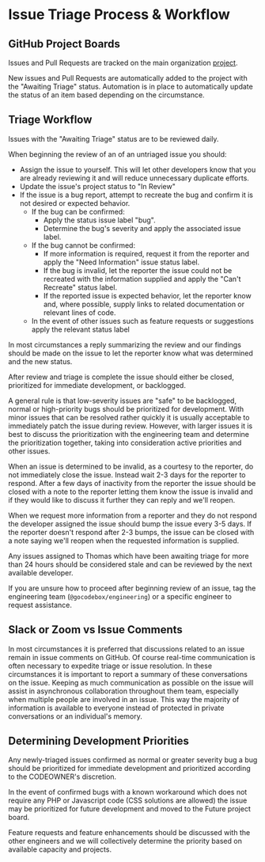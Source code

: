 Issue Triage Process & Workflow
===============================

## GitHub Project Boards

Issues and Pull Requests are tracked on the main organization [project](https://github.com/orgs/gocodebox/projects/18/views/1).

New issues and Pull Requests are automatically added to the project with the "Awaiting Triage" status. Automation is in place to automatically update the status of an item based depending on the circumstance.

## Triage Workflow

Issues with the "Awaiting Triage" status are to be reviewed daily.

When beginning the review of an of an untriaged issue you should:

+ Assign the issue to yourself. This will let other developers know that you are already reviewing it and will reduce unnecessary duplicate efforts.
+ Update the issue's project status to "In Review"
+ If the issue is a bug report, attempt to recreate the bug and confirm it is not desired or expected behavior.
	+ If the bug can be confirmed:
		+ Apply the status issue label "bug".
		+ Determine the bug's severity and apply the associated issue label.
	+ If the bug cannot be confirmed:
		+ If more information is required, request it from the reporter and apply the "Need Information" issue status label.
		+ If the bug is invalid, let the reporter the issue could not be recreated with the information supplied and apply the "Can't Recreate" status label.
		+ If the reported issue is expected behavior, let the reporter know and, where possible, supply links to related documentation or relevant lines of code.
	+ In the event of other issues such as feature requests or suggestions apply the relevant status label

In most circumstances a reply summarizing the review and our findings should be made on the issue to let the reporter know what was determined and the new status.

After review and triage is complete the issue should either be closed, prioritized for immediate development, or backlogged.

A general rule is that low-severity issues are "safe" to be backlogged, normal or high-priority bugs should be prioritized for development. With minor issues that can be resolved rather quickly it is usually acceptable to immediately patch the issue during review. However, with larger issues it is best to discuss the prioritization with the engineering team and determine the prioritization together, taking into consideration active priorities and other issues.

When an issue is determined to be invalid, as a courtesy to the reporter, do not immediately close the issue. Instead wait 2-3 days for the reporter to respond. After a few days of inactivity from the reporter the issue should be closed with a note to the reporter letting them know the issue is invalid and if they would like to discuss it further they can reply and we'll reopen.

When we request more information from a reporter and they do not respond the developer assigned the issue should bump the issue every 3-5 days. If the reporter doesn't respond after 2-3 bumps, the issue can be closed with a note saying we'll reopen when the requested information is supplied.

Any issues assigned to Thomas which have been awaiting triage for more than 24 hours should be considered stale and can be reviewed by the next available developer.

If you are unsure how to proceed after beginning review of an issue, tag the engineering team (`@gocodebox/engineering`) or a specific engineer to request assistance. 


## Slack or Zoom vs Issue Comments

In most circumstances it is preferred that discussions related to an issue remain in issue comments on GitHub. Of course real-time communication is often necessary to expedite triage or issue resolution. In these circumstances it is important to report a summary of these conversations on the issue. Keeping as much communication as possible on the issue will assist in asynchronous collaboration throughout them team, especially when multiple people are involved in an issue. This way the majority of information is available to everyone instead of protected in private conversations or an individual's memory.


## Determining Development Priorities

Any newly-triaged issues confirmed as normal or greater severity bug a bug should be prioritized for immediate development and prioritized according to the CODEOWNER's discretion.

In the event of confirmed bugs with a known workaround which does not require any PHP or Javascript code (CSS solutions are allowed) the issue may be prioritized for future development and moved to the Future project board.

Feature requests and feature enhancements should be discussed with the other engineers and we will collectively determine the priority based on available capacity and projects. 
